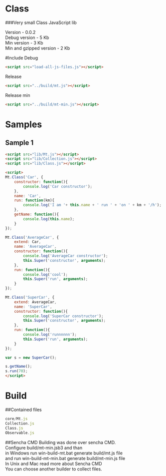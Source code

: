 Class
=====
###Very small Class JavaScript lib

Version - 0.0.2  
Debug version - 5 Kb  
Min version - 3 Kb  
Min and gzipped version - 2 Kb  


#Include
Debug
``` html
<script src="load-all-js-files.js"></script>
```
Release
``` html
<script src="../build/mt.js"></script>
```
Release min
``` html
<script src="../build/mt-min.js"></script>
```


# Samples
## Sample 1
``` html
<script src="lib/Mt.js"></script>
<script src="lib/Collection.js"></script>
<script src="lib/Class.js"></script>

<script>
Mt.Class('Car', {
	constructor: function(){
		console.log('Car constructor');
	},
	name: 'Car',
	run: function(km){
		console.log('I am '+ this.name + ' run ' + 'on ' + km + '/h');
	},
	getName: function(){
		console.log(this.name);
	}
});

Mt.Class('AverageCar', {
	extend: Car,
	name: 'AverageCar',
	constructor: function(){
		console.log('AverageCar constructor');
		this.Super('constructor', arguments);
	},
	run: function(){
		console.log('cool');
		this.Super('run', arguments);
	}
});

Mt.Class('SuperCar', {
	extend: AverageCar,
	name: 'SuperCar',
	constructor: function(){
		console.log('SuperCar constructor');
		this.Super('constructor', arguments);
	},
	run: function(){
		console.log('runnnnnn');
		this.Super('run', arguments);
	}
});

var s = new SuperCar();

s.getName();
s.run(70);
</script>
```

# Build
##Contained files
```js
core/Mt.js
Collection.js
Class.js
Observable.js
```
##Sencha CMD
Building was done over sencha CMD.  
Configure build/mt-min.jsb3 and than  
in Windows run win-build-mt.bat generate build/mt.js file  
and run win-build-mt-min.bat generate build/mt-min.js file  
In Unix and Mac read more about Sencha CMD  
You can choose another builder to collect files.  